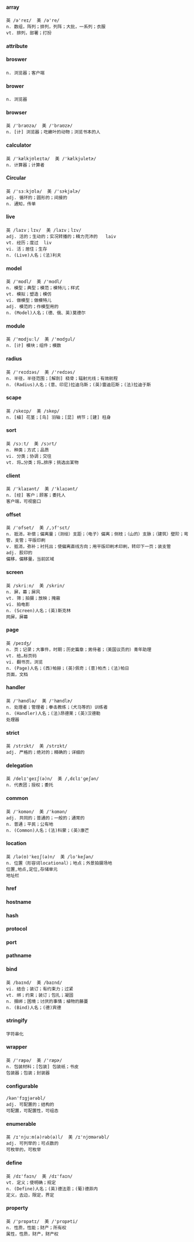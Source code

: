 #### array
    英 /ə'reɪ/  美 /ə're/
    n. 数组，阵列；排列，列阵；大批，一系列；衣服
    vt. 排列，部署；打扮

#### attribute 

#### broswer
    n. 浏览器；客户端

#### brower
    n. 浏览器

#### browser
    英 /'braʊzə/  美 /'braʊzɚ/
    n. [计] 浏览器；吃嫩叶的动物；浏览书本的人

#### calculator
    英 /'kælkjʊleɪtə/  美 /'kælkjuletɚ/
    n. 计算器；计算者

#### Circular
    英 /'sɜːkjʊlə/  美 /'sɝkjəlɚ/
    adj. 循环的；圆形的；间接的
    n. 通知，传单

#### live
    英 /laɪv；lɪv/  美 /laɪv；lɪv/
    adj. 活的；生动的；实况转播的；精力充沛的   laiv
    vt. 经历；度过  liv
    vi. 活；居住；生存
    n. (Live)人名；(法)利夫
    
#### model
    英 /'mɒdl/  美 /'mɑdl/
    n. 模型；典型；模范；模特儿；样式
    vt. 模拟；塑造；模仿
    vi. 做模型；做模特儿
    adj. 模范的；作模型用的
    n. (Model)人名；(德、俄、英)莫德尔
    
#### module
    英 /'mɒdjuːl/  美 /'mɑdʒul/ 
    n. [计] 模块；组件；模数

#### radius
    英 /'reɪdɪəs/  美 /'redɪəs/
    n. 半径，半径范围；[解剖] 桡骨；辐射光线；有效航程
    n. (Radius)人名；(意、印尼)拉迪乌斯；(英)雷迪厄斯；(法)拉迪于斯

#### scape
    英 /skeɪp/  美 /skep/
    n. [植] 花茎；[鸟] 羽轴；[昆] 柄节；[建] 柱身

#### sort
    英 /sɔːt/  美 /sɔrt/
    n. 种类；方式；品质
    vi. 分类；协调；交往
    vt. 将…分类；将…排序；挑选出某物

#### client
    英 /'klaɪənt/  美 /'klaɪənt/ 
    n. [经] 客户；顾客；委托人
    客户端，可视窗口

#### offset
    英 /'ɒfset/  美 /,ɔf'sɛt/
    n. 抵消，补偿；偏离量；（测绘）支距；（电子）偏离；侧枝；（山的）支脉；（建筑）壁阶；弯管，支管；平版印刷
    v. 抵消，弥补；衬托出；使偏离直线方向；用平版印刷术印刷，转印下一页；装支管
    adj. 胶印的
    偏移，偏移量，当前区域

#### screen
    英 /skriːn/  美 /skrin/
    n. 屏，幕；屏风
    vt. 筛；拍摄；放映；掩蔽
    vi. 拍电影
    n. (Screen)人名；(英)斯克林
    网屏，屏幕

#### page
    英 /peɪdʒ/ 
    n. 页；记录；大事件，时期；历史篇章；男侍者；（美国议员的）青年助理
    vt. 给…标页码
    vi. 翻书页，浏览
    n. (Page)人名；(西)帕赫；(英)佩奇；(意)帕杰；(法)帕日
    页面，文档

#### handler
    英 /'hændlə/  美 /'hændlɚ/
    n. 处理者；管理者；拳击教练；（犬马等的）训练者
    n. (Handler)人名；(法)昂德莱；(英)汉德勒
    处理器

#### strict
    英 /strɪkt/  美 /strɪkt/
    adj. 严格的；绝对的；精确的；详细的

#### delegation
    英 /delɪ'geɪʃ(ə)n/  美 /,dɛlɪ'ɡeʃən/
    n. 代表团；授权；委托

#### common
    英 /'kɒmən/  美 /'kɑmən/
    adj. 共同的；普通的；一般的；通常的
    n. 普通；平民；公有地
    n. (Common)人名；(法)科蒙；(英)康芒

#### location
    英 /lə(ʊ)'keɪʃ(ə)n/  美 /lo'keʃən/
    n. 位置（形容词locational）；地点；外景拍摄场地
    位置,地点,定位,存储单元
    地址栏

#### href

#### hostname

#### hash

#### protocol

#### port

#### pathname

#### bind
    英 /baɪnd/  美 /baɪnd/
    vi. 结合；装订；有约束力；过紧
    vt. 绑；约束；装订；包扎；凝固
    n. 捆绑；困境；讨厌的事情；植物的藤蔓
    n. (Bind)人名；(德)宾德

#### stringify
    字符串化

#### wrapper
    英 /'ræpə/  美 /'ræpɚ/
    n. 包装材料；[包装] 包装纸；书皮
    包装器；包装；封装器

#### configurable
    /kən'fɪgjərəbl/
    adj. 可配置的；结构的
    可配置，可配置性，可组态

#### enumerable
    英 /ɪ'njuːm(ə)rəb(ə)l/  美 /ɪ'njʊmərəbl/
    adj. 可列举的；可点数的
    可枚举的，可枚举

#### define
    英 /dɪ'faɪn/  美 /dɪ'faɪn/
    vt. 定义；使明确；规定
    n. (Define)人名；(英)德法恩；(葡)德菲内
    定义，去边，限定，界定

#### property
    英 /'prɒpətɪ/  美 /'prɑpɚti/
    n. 性质，性能；财产；所有权
    属性，性质，财产，财产权